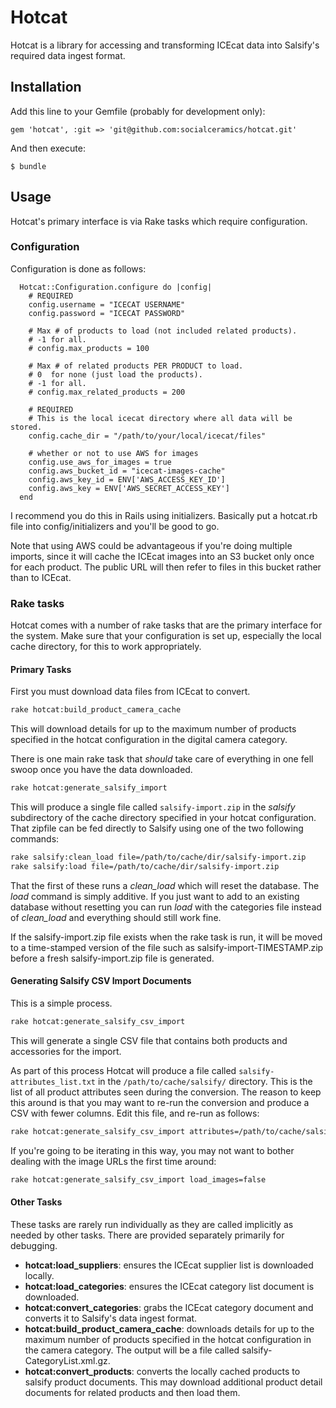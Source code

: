 # Hotcat

Hotcat is a library for accessing and transforming ICEcat data into Salsify's required data ingest format.

## Installation

Add this line to your Gemfile (probably for development only):

    gem 'hotcat', :git => 'git@github.com:socialceramics/hotcat.git'

And then execute:

    $ bundle

## Usage

Hotcat's primary interface is via Rake tasks which require configuration.

### Configuration

Configuration is done as follows:
```
  Hotcat::Configuration.configure do |config|
    # REQUIRED
    config.username = "ICECAT USERNAME"
    config.password = "ICECAT PASSWORD"
    
    # Max # of products to load (not included related products).
    # -1 for all.
    # config.max_products = 100

    # Max # of related products PER PRODUCT to load.
    # 0  for none (just load the products).
    # -1 for all.
    # config.max_related_products = 200

    # REQUIRED
    # This is the local icecat directory where all data will be stored.
    config.cache_dir = "/path/to/your/local/icecat/files"

    # whether or not to use AWS for images
    config.use_aws_for_images = true
    config.aws_bucket_id = "icecat-images-cache"
    config.aws_key_id = ENV['AWS_ACCESS_KEY_ID']
    config.aws_key = ENV['AWS_SECRET_ACCESS_KEY']
  end
```
I recommend you do this in Rails using initializers. Basically put a hotcat.rb file into config/initializers and you'll be good to go.

Note that using AWS could be advantageous if you're doing multiple imports, since it will cache the ICEcat images into an S3 bucket only once for each product. The public URL will then refer to files in this bucket rather than to ICEcat.

### Rake tasks

Hotcat comes with a number of rake tasks that are the primary interface for the system. Make sure that your configuration is set up, especially the local cache directory, for this to work appropriately.

#### Primary Tasks

First you must download data files from ICEcat to convert.

```bash
rake hotcat:build_product_camera_cache
```

This will download details for up to the maximum number of products specified in the hotcat configuration in the digital camera category.

There is one main rake task that _should_ take care of everything in one fell swoop once you have the data downloaded.

```bash
rake hotcat:generate_salsify_import
```

This will produce a single file called `salsify-import.zip` in the _salsify_ subdirectory of the cache directory specified in your hotcat configuration. That zipfile can be fed directly to Salsify using one of the two following commands:
```bash
rake salsify:clean_load file=/path/to/cache/dir/salsify-import.zip
rake salsify:load file=/path/to/cache/dir/salsify-import.zip
```
That the first of these runs a *clean_load* which will reset the database. The *load* command is simply additive. If you just want to add to an existing database without resetting you can run *load* with the categories file instead of *clean_load* and everything should still work fine.

If the salsify-import.zip file exists when the rake task is run, it will be moved to a time-stamped version of the file such as salsify-import-TIMESTAMP.zip before a fresh salsify-import.zip file is generated.

#### Generating Salsify CSV Import Documents

This is a simple process.

```bash
rake hotcat:generate_salsify_csv_import
```

This will generate a single CSV file that contains both products and accessories for the import.

As part of this process Hotcat will produce a file called `salsify-attributes_list.txt` in the `/path/to/cache/salsify/` directory. This is the list of all product attributes seen during the conversion. The reason to keep this around is that you may want to re-run the conversion and produce a CSV with fewer columns. Edit this file, and re-run as follows:

```bash
rake hotcat:generate_salsify_csv_import attributes=/path/to/cache/salsify/salsify-attributes_list.txt
```

If you're going to be iterating in this way, you may not want to bother dealing with the image URLs the first time around:

```bash
rake hotcat:generate_salsify_csv_import load_images=false
```

#### Other Tasks

These tasks are rarely run individually as they are called implicitly as needed by other tasks. There are provided separately primarily for debugging.

* **hotcat:load_suppliers**: ensures the ICEcat supplier list is downloaded locally.
* **hotcat:load_categories**: ensures the ICEcat category list document is downloaded.
* **hotcat:convert_categories**: grabs the ICEcat category document and converts it to Salsify's data ingest format.
* **hotcat:build_product_camera_cache**: downloads details for up to the maximum number of products specified in the hotcat configuration in the camera category. The output will be a file called salsify-CategoryList.xml.gz.
* **hotcat:convert_products**: converts the locally cached products to salsify product documents. This may download additional product detail documents for related products and then load them.
